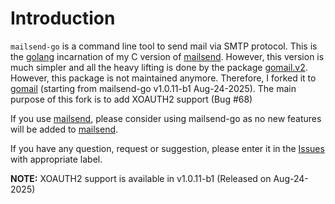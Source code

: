 # Introduction

`mailsend-go` is a command line tool to send mail via SMTP protocol. This is the
[golang](https://golang.org/) incarnation of my C version of
[mailsend](https://github.com/muquit/mailsend/). However, this version is much
simpler and all the heavy lifting is done by the package
[gomail.v2](https://gopkg.in/gomail.v2). However, this package is not maintained anymore. Therefore, I forked it to
[gomail](https://github.com/muquit/gomail) (starting from mailsend-go v1.0.11-b1 Aug-24-2025).
The main purpose of this fork is to add XOAUTH2 support (Bug #68)

If you use [mailsend](https://github.com/muquit/mailsend), please consider
using mailsend-go as no new features will be added to 
[mailsend](https://github.com/muquit/mailsend).

If you have any question, request or suggestion, please enter it in the 
[Issues](https://github.com/muquit/mailsend-go/issues) with appropriate label.

**NOTE:** XOAUTH2 support is available in v1.0.11-b1 (Released on Aug-24-2025)
